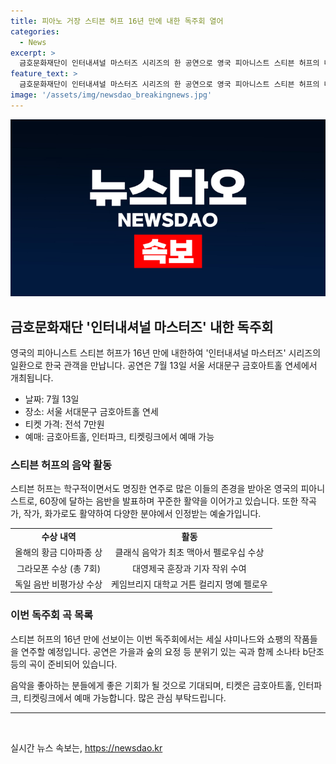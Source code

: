 ```yaml
---
title: 피아노 거장 스티븐 허프 16년 만에 내한 독주회 열어
categories:
  - News
excerpt: >
  금호문화재단이 인터내셔널 마스터즈 시리즈의 한 공연으로 영국 피아니스트 스티븐 허프의 내한 독주회를 7월 13일 서울에서 개최한다. 스티븐 허프는 학구적이면서도 명징한 연주로 많은 이들의 존경을 받아온 음악가이며, 이번 공연에서는 세실 샤미나드와 리스트의 곡들을 연주할 예정이다. 티켓은 전석 7만원으로 금호아트홀, 인터파크, 티켓링크에서 예매 가능하다.
feature_text: >
  금호문화재단이 인터내셔널 마스터즈 시리즈의 한 공연으로 영국 피아니스트 스티븐 허프의 내한 독주회를 7월 13일 서울에서 개최한다. 스티븐 허프는 학구적이면서도 명징한 연주로 많은 이들의 존경을 받아온 음악가이며, 이번 공연에서는 세실 샤미나드와 리스트의 곡들을 연주할 예정이다. 티켓은 전석 7만원으로 금호아트홀, 인터파크, 티켓링크에서 예매 가능하다.
image: '/assets/img/newsdao_breakingnews.jpg'
---
```


<p><img src="/assets/img/newsdao_breakingnews.jpg" alt="koreaapp 속보" /></p>

<h2 data-ke-size="size26">금호문화재단 '인터내셔널 마스터즈' 내한 독주회</h2>

<p data-ke-size="size16">영국의 피아니스트 스티븐 허프가 16년 만에 내한하여 '인터내셔널 마스터즈' 시리즈의 일환으로 한국 관객을 만납니다. 공연은 7월 13일 서울 서대문구 금호아트홀 연세에서 개최됩니다.</p>

<ul>
<li>날짜: 7월 13일</li>
<li>장소: 서울 서대문구 금호아트홀 연세</li>
<li>티켓 가격: 전석 7만원</li>
<li>예매: 금호아트홀, 인터파크, 티켓링크에서 예매 가능</li>
</ul>

<h3>스티븐 허프의 음악 활동</h3>

<p data-ke-size="size16">스티븐 허프는 학구적이면서도 명징한 연주로 많은 이들의 존경을 받아온 영국의 피아니스트로, 60장에 달하는 음반을 발표하며 꾸준한 활약을 이어가고 있습니다. 또한 작곡가, 작가, 화가로도 활약하여 다양한 분야에서 인정받는 예술가입니다.</p>

<table>
<tr>
<td style="text-align: center; height: 17px;"><b>수상 내역</b></td>
<td style="text-align: center; height: 17px;"><b>활동</b></td>
</tr>
<tr>
<td style="text-align: center; height: 17px;">올해의 황금 디아파종 상</td>
<td style="text-align: center; height: 17px;">클래식 음악가 최초 맥아서 펠로우십 수상</td>
</tr>
<tr>
<td style="text-align: center; height: 17px;">그라모폰 수상 (총 7회)</td>
<td style="text-align: center; height: 17px;">대영제국 훈장과 기자 작위 수여</td>
</tr>
<tr>
<td style="text-align: center; height: 17px;">독일 음반 비평가상 수상</td>
<td style="text-align: center; height: 17px;">케임브리지 대학교 거튼 컬리지 명예 펠로우</td>
</tr>
</table>

<h3>이번 독주회 곡 목록</h3>

<p data-ke-size="size16">스티븐 허프의 16년 만에 선보이는 이번 독주회에서는 세실 샤미나드와 쇼팽의 작품들을 연주할 예정입니다. 공연은 가을과 숲의 요정 등 분위기 있는 곡과 함께 소나타 b단조 등의 곡이 준비되어 있습니다.</p>

<p data-ke-size="size16">음악을 좋아하는 분들에게 좋은 기회가 될 것으로 기대되며, 티켓은 금호아트홀, 인터파크, 티켓링크에서 예매 가능합니다. 많은 관심 부탁드립니다.</p>

<hr>

<p data-ke-size="size16">&nbsp;</p>
실시간 뉴스 속보는, <a href="https://newsdao.kr" rel="dofollow">https://newsdao.kr</a>


